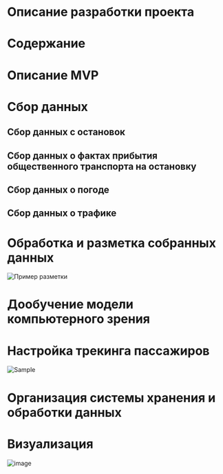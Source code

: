 # **Описание разработки проекта**
# Содержание
# Описание MVP
# Сбор данных
## Сбор данных с остановок
## Сбор данных о фактах прибытия общественного транспорта на остановку
## Сбор данных о погоде
## Сбор данных о трафике
# Обработка и разметка собранных данных
![Пример разметки](https://i.postimg.cc/FFZy0drS/image.gif)
# Дообучение модели компьютерного зрения
# Настройка трекинга пассажиров
![Sample](https://github.com/user-attachments/assets/69770a81-ac55-447d-98b7-a4629a33de3d)
# Организация системы хранения и обработки данных
# Визуализация
![image](https://github.com/user-attachments/assets/0d43cf30-c875-46ff-bd7c-740d0112e78e)
